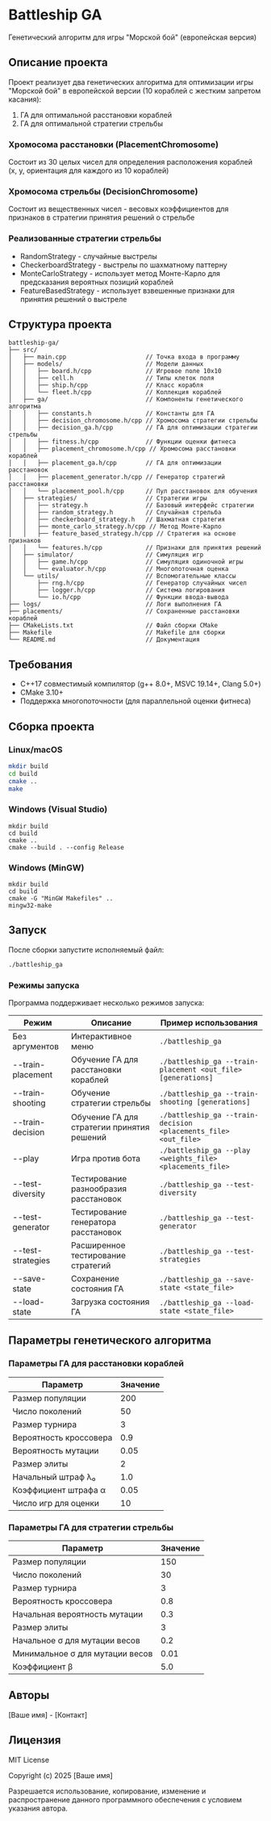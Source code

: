 # Battleship GA

Генетический алгоритм для игры "Морской бой" (европейская версия)

## Описание проекта

Проект реализует два генетических алгоритма для оптимизации игры "Морской бой" в европейской версии (10 кораблей с жестким запретом касания):
1. ГА для оптимальной расстановки кораблей
2. ГА для оптимальной стратегии стрельбы

### Хромосома расстановки (PlacementChromosome)
Состоит из 30 целых чисел для определения расположения кораблей (x, y, ориентация для каждого из 10 кораблей)

### Хромосома стрельбы (DecisionChromosome)
Состоит из вещественных чисел - весовых коэффициентов для признаков в стратегии принятия решений о стрельбе

### Реализованные стратегии стрельбы
- RandomStrategy - случайные выстрелы
- CheckerboardStrategy - выстрелы по шахматному паттерну
- MonteCarloStrategy - использует метод Монте-Карло для предсказания вероятных позиций кораблей
- FeatureBasedStrategy - использует взвешенные признаки для принятия решений о выстреле

## Структура проекта

```
battleship-ga/
├── src/
│   ├── main.cpp                      // Точка входа в программу
│   ├── models/                       // Модели данных
│   │   ├── board.h/cpp               // Игровое поле 10x10
│   │   ├── cell.h                    // Типы клеток поля
│   │   ├── ship.h/cpp                // Класс корабля
│   │   └── fleet.h/cpp               // Коллекция кораблей
│   ├── ga/                           // Компоненты генетического алгоритма
│   │   ├── constants.h               // Константы для ГА
│   │   ├── decision_chromosome.h/cpp // Хромосома стратегии стрельбы
│   │   ├── decision_ga.h/cpp         // ГА для оптимизации стратегии стрельбы
│   │   ├── fitness.h/cpp             // Функции оценки фитнеса
│   │   ├── placement_chromosome.h/cpp // Хромосома расстановки кораблей
│   │   ├── placement_ga.h/cpp        // ГА для оптимизации расстановок
│   │   ├── placement_generator.h/cpp // Генератор стратегий расстановки
│   │   └── placement_pool.h/cpp      // Пул расстановок для обучения
│   ├── strategies/                   // Стратегии игры
│   │   ├── strategy.h                // Базовый интерфейс стратегии
│   │   ├── random_strategy.h         // Случайная стрельба
│   │   ├── checkerboard_strategy.h   // Шахматная стратегия
│   │   ├── monte_carlo_strategy.h/cpp // Метод Монте-Карло
│   │   ├── feature_based_strategy.h/cpp // Стратегия на основе признаков
│   │   └── features.h/cpp            // Признаки для принятия решений
│   ├── simulator/                    // Симуляция игр
│   │   ├── game.h/cpp                // Симуляция одиночной игры
│   │   └── evaluator.h/cpp           // Многопоточная оценка
│   └── utils/                        // Вспомогательные классы
│       ├── rng.h/cpp                 // Генератор случайных чисел
│       ├── logger.h/cpp              // Система логирования
│       └── io.h/cpp                  // Функции ввода-вывода
├── logs/                             // Логи выполнения ГА
├── placements/                       // Сохраненные расстановки кораблей
├── CMakeLists.txt                    // Файл сборки CMake
├── Makefile                          // Makefile для сборки
└── README.md                         // Документация
```

## Требования

- C++17 совместимый компилятор (g++ 8.0+, MSVC 19.14+, Clang 5.0+)
- CMake 3.10+
- Поддержка многопоточности (для параллельной оценки фитнеса)

## Сборка проекта

### Linux/macOS

```bash
mkdir build
cd build
cmake ..
make
```

### Windows (Visual Studio)

```batch
mkdir build
cd build
cmake ..
cmake --build . --config Release
```

### Windows (MinGW)

```batch
mkdir build
cd build
cmake -G "MinGW Makefiles" ..
mingw32-make
```

## Запуск

После сборки запустите исполняемый файл:

```bash
./battleship_ga
```

### Режимы запуска

Программа поддерживает несколько режимов запуска:

| Режим | Описание | Пример использования |
|----------|----------|----------|
| Без аргументов | Интерактивное меню | `./battleship_ga` |
| --train-placement | Обучение ГА для расстановки кораблей | `./battleship_ga --train-placement <out_file> [generations]` |
| --train-shooting | Обучение стратегии стрельбы | `./battleship_ga --train-shooting [generations]` |
| --train-decision | Обучение ГА для стратегии принятия решений | `./battleship_ga --train-decision <placements_file> <out_file>` |
| --play | Игра против бота | `./battleship_ga --play <weights_file> <placements_file>` |
| --test-diversity | Тестирование разнообразия расстановок | `./battleship_ga --test-diversity` |
| --test-generator | Тестирование генератора расстановок | `./battleship_ga --test-generator` |
| --test-strategies | Расширенное тестирование стратегий | `./battleship_ga --test-strategies` |
| --save-state | Сохранение состояния ГА | `./battleship_ga --save-state <state_file>` |
| --load-state | Загрузка состояния ГА | `./battleship_ga --load-state <state_file>` |

## Параметры генетического алгоритма

### Параметры ГА для расстановки кораблей

| Параметр | Значение |
|----------|----------|
| Размер популяции | 200 |
| Число поколений | 50 |
| Размер турнира | 3 |
| Вероятность кроссовера | 0.9 |
| Вероятность мутации | 0.05 |
| Размер элиты | 2 |
| Начальный штраф λ₀ | 1.0 |
| Коэффициент штрафа α | 0.05 |
| Число игр для оценки | 10 |

### Параметры ГА для стратегии стрельбы

| Параметр | Значение |
|----------|----------|
| Размер популяции | 150 |
| Число поколений | 30 |
| Размер турнира | 3 |
| Вероятность кроссовера | 0.8 |
| Начальная вероятность мутации | 0.3 |
| Размер элиты | 3 |
| Начальное σ для мутации весов | 0.2 |
| Минимальное σ для мутации весов | 0.01 |
| Коэффициент β | 5.0 |

## Авторы

[Ваше имя] - [Контакт]
<!-- Вы можете заменить это на вашу актуальную информацию -->

## Лицензия

MIT License

Copyright (c) 2025 [Ваше имя]

Разрешается использование, копирование, изменение и распространение данного программного обеспечения с условием указания автора. 